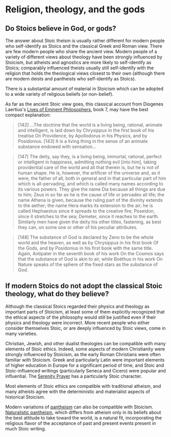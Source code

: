 # Religion, theology, and the gods

## Do Stoics believe in God, or gods?

The answer about Stoic theism is usually rather different for modern people who self-identify as Stoics and the classical Greek and Roman view. There are few modern people who share the ancient view.  Modern people of a variety of different views about theology have been strongly influenced by Stoicism, but atheists and agnostics are more likely to self-identify as Stoics; comparably influenced theists usually still self-identify with the religion that holds the theological views closest to their own (although there are modern deists and pantheists who self-identify as Stoics). 

There is a substantial amount of material in Stoicism which can be adopted to a wide variety of religious beliefs (or non-belief).

As far as the ancient Stoic view goes, this classical account from Diogenes Laertius's 
[Lives of Eminent Philosophers](http://www.perseus.tufts.edu/hopper/text?doc=Perseus%3Atext%3A1999.01.0258%3Abook%3D7%3Achapter%3D1), book 7, may have the best compact explanation: 

> [142] ...The doctrine that the world is a living being, rational, animate and intelligent, is laid down by Chrysippus in the first book of  his treatise On Providence, by Apollodorus in his Physics, and by  Posidonius. [143] It is a living thing in the sense of an animate substance endowed with sensation...

> [147] The deity, say they, is a living being, immortal, rational, perfect or intelligent in happiness, admitting nothing evil [into him], taking providential care of the world and all that therein is, but he is  not of human shape. He is, however, the artificer of the universe and, as it were, the father of all, both in general and in that particular  part of him which is all-pervading, and which is called many names according to its various powers. They give the name Dia because all things are due to him; Zeus in so far as he is the  cause of life or pervades all life; the name Athena is given, because the ruling part of the divinity extends to the aether; the name Hera marks its extension to the air; he is called Hephaestus since it spreads to the creative fire; Poseidon, since it stretches to the sea;  Demeter, since it reaches to the earth. Similarly men have given the  deity his other titles, fastening, as best they can, on some one or  other of his peculiar attributes.

> [148] The substance of God is declared by Zeno to be the whole world and the heaven, as well as by Chrysippus in his first book Of the Gods, and by Posidonius in his first book with the same title. Again, Antipater in the seventh book of his work On the Cosmos says that the substance of God is akin to air, while Boëthus in his work On Nature  speaks of the sphere of the fixed stars as the substance of God.

## If modern Stoics do not adopt the classical Stoic theology, what do they believe?

Although the classical Stoics regarded their physics and theology as important parts of Stoicism, at least some of them explicitly recognized that the ethical aspects of the philosophy would still be justified even if their physics and theology were incorrect. More recent people who either consider themselves Stoic, or are deeply influenced by Stoic views, come in many varieties. 

Christian, Jewish, and other dualist theologies can be compatible with many elements of Stoic ethics. Indeed, some aspects of modern Christianity were strongly influenced by Stoicism, as the early Roman Christians were often familiar with Stoicism. Greek and particularly Latin were important elements of higher education in Europe for a significant period of time, and Stoic and Stoic-influenced writings (particularly Seneca and Cicero) were popular and influential. The [Serenity Prayer](http://en.wikipedia.org/wiki/Serenity_Prayer) has a particularly Stoic character.

Most elements of Stoic ethics are compatible with traditional atheism,  and many atheists agree with the deterministic and materialist aspects of historical Stoicism.

Modern variations of [pantheism](http://www.reddit.com/r/Pantheism) can also be compatible with Stoicism. [Naturalistic pantheism](https://en.wikipedia.org/wiki/World_Pantheist_Movement), which differs from atheism only in its beliefs about the best attitude to take toward the world, is a natural fit, incorporating the religious flavor of the acceptance of past and present events present in much Stoic writing.

